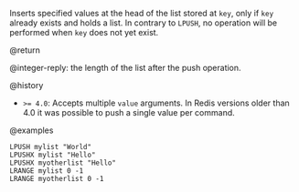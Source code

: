 Inserts specified values at the head of the list stored at `key`, only if `key`
already exists and holds a list.
In contrary to `LPUSH`, no operation will be performed when `key` does not yet
exist.

@return

@integer-reply: the length of the list after the push operation.

@history

* `>= 4.0`: Accepts multiple `value` arguments.
  In Redis versions older than 4.0 it was possible to push a single value per
  command.

@examples

```cli
LPUSH mylist "World"
LPUSHX mylist "Hello"
LPUSHX myotherlist "Hello"
LRANGE mylist 0 -1
LRANGE myotherlist 0 -1
```
